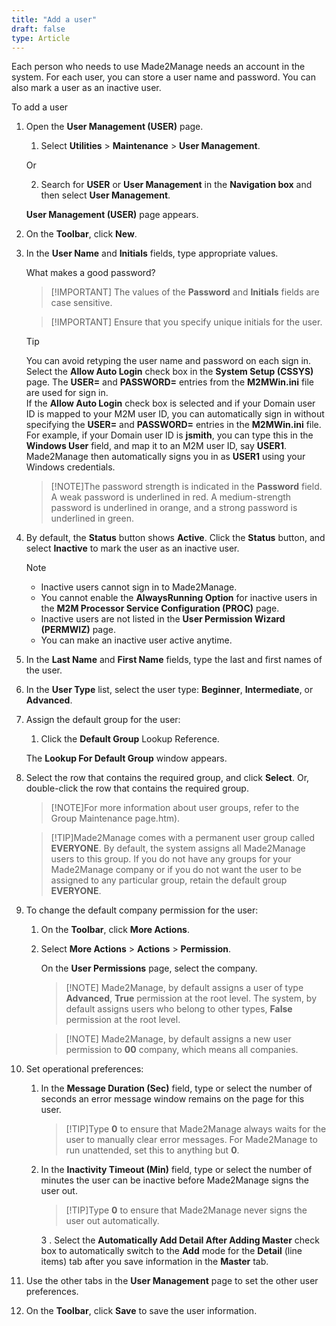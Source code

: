 ```yaml
---
title: "Add a user"
draft: false
type: Article
---
```


Each person who needs to use Made2Manage needs an account in the system. For each user, you can store a user name and password. You can also mark a user as an inactive user.

To add a user

1. Open the **User Management (USER)** page.

    1. Select **Utilities** > **Maintenance** > **User Management**.

    Or

    2. Search for **USER** or **User Management** in the **Navigation box** and then select **User Management**.

    **User Management (USER)** page appears.

2. On the **Toolbar**, click **New**.

3. In the **User Name** and **Initials** fields, type appropriate values.

    What makes a good password?

    >[!IMPORTANT] The values of the **Password** and **Initials** fields are case sensitive.

    >[!IMPORTANT] Ensure that you specify unique initials for the user.

    >[!TIP]  
    >You can avoid retyping the user name and password on each sign in. Select the **Allow Auto Login** check box in the **System Setup (CSSYS)** page. The **USER=** and **PASSWORD=** entries from the **M2MWin.ini** file are used for sign in.   
If the **Allow Auto Login** check box is selected and if your Domain user ID is mapped to your M2M user ID, you can automatically sign in without specifying the **USER=** and **PASSWORD=** entries in the **M2MWin.ini** file. For example, if your Domain user ID is **jsmith**, you can type this in the **Windows User** field, and map it to an M2M user ID, say **USER1**. Made2Manage then automatically signs you in as **USER1** using your Windows credentials.

    >[!NOTE]The password strength is indicated in the **Password** field. A weak password is underlined in red. A medium-strength password is underlined in orange, and a strong password is underlined in green.

4. By default, the **Status** button shows **Active**. Click the **Status** button, and select **Inactive** to mark the user as an inactive user.

    >[!NOTE]   
    >- Inactive users cannot sign in to Made2Manage.   <li> You cannot enable the **AlwaysRunning Option** for inactive users in the **M2M Processor Service Configuration (PROC)** page.  <li> Inactive users are not listed in the **User Permission Wizard (PERMWIZ)** page.  <li> You can make an inactive user active anytime.

5. In the **Last Name** and **First Name** fields, type the last and first names of the user.

6. In the **User Type** list, select the user type: **Beginner**, **Intermediate**, or **Advanced**.

7. Assign the default group for the user:

    1. Click the **Default Group** Lookup Reference.

    The **Lookup For Default Group** window appears.

2. Select the row that contains the required group, and click **Select**. Or, double-click the row that contains the required group.

    >[!NOTE]For more information about user groups, refer to the Group Maintenance page.htm).

    >[!TIP]Made2Manage comes with a permanent user group called **EVERYONE**. By default, the system assigns all Made2Manage users to this group. If you do not have any groups for your Made2Manage company or if you do not want the user to be assigned to any particular group, retain the default group **EVERYONE**.

8. To change the default company permission for the user:

    1. On the **Toolbar**, click **More Actions**.

    2. Select **More Actions** \> **Actions** \> **Permission**.

        On the **User Permissions** page, select the company.

        >[!NOTE] Made2Manage, by default assigns a user of type **Advanced**, **True** permission at the root level. The system, by default assigns users who belong to other types, **False** permission at the root level.

         >[!NOTE] Made2Manage, by default assigns a new user permission to **00** company, which means all companies.

9. Set operational preferences:

    1. In the **Message Duration (Sec)** field, type or select the number of seconds an error message window remains on the page for this user.

         >[!TIP]Type **0** to ensure that Made2Manage always waits for the user to manually clear error messages. For Made2Manage to run unattended, set this to anything but **0**.

    2. In the **Inactivity Timeout (Min)** field, type or select the number of minutes the user can be inactive before Made2Manage signs the user out.

         >[!TIP]Type **0** to ensure that Made2Manage never signs the user out automatically.

        3 . Select the **Automatically Add Detail After Adding Master** check box to automatically switch to the **Add** mode for the **Detail** (line items) tab after you save information in the **Master** tab.

10. Use the other tabs in the **User Management** page to set the other user preferences.

11. On the **Toolbar**, click **Save** to save the user information.

​